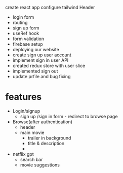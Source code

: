 create react app
configure tailwind
Header
- login form
- routing
- sign up form
- useRef hook
- form validation
- firebase setup
- deploying our website
- create sign up user account
- implement sign in user API 
- created redux store with user slice
- implemented sign out
- update prfile and bug fixing

# features
 - Login/signup
      - sign up /sign in form
       - redirect to browse page
 - Browse(after authentication)
      - header
      - main movie
          - trailer in background
          - title & description
          - 
 - netflix gpt
      - search bar
      - movie suggestions     

